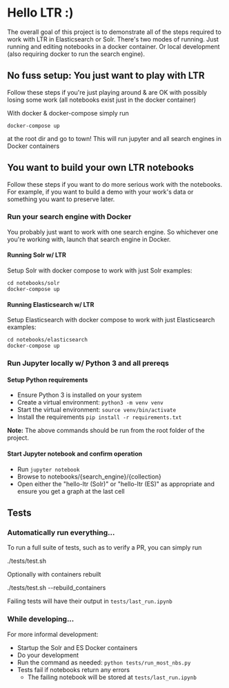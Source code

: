 # Hello LTR :)

The overall goal of this project is to demonstrate all of the steps required to work with LTR in Elasticsearch or Solr. There's two modes of running. Just running and editing notebooks in a docker container. Or local development (also requiring docker to run the search engine).

## No fuss setup: You just want to play with LTR

Follow these steps if you're just playing around & are OK with possibly losing some work (all notebooks exist just in the docker container)

With docker & docker-compose simply run

```
docker-compose up
```

at the root dir and go to town! This will run jupyter and all search engines in Docker containers

## You want to build your own LTR notebooks

Follow these steps if you want to do more serious work with the notebooks. For example, if you want to build a demo with your work's data or something you want to preserve later.

### Run your search engine with Docker

You probably just want to work with one search engine. So whichever one you're working with, launch that search engine in Docker.

#### Running Solr w/ LTR

Setup Solr with docker compose to work with just Solr examples:

```
cd notebooks/solr
docker-compose up
```

#### Running Elasticsearch w/ LTR

Setup Elasticsearch with docker compose to work with just Elasticsearch examples:

```
cd notebooks/elasticsearch
docker-compose up
```

### Run Jupyter locally w/ Python 3 and all prereqs

#### Setup Python requirements

- Ensure Python 3 is installed on your system
- Create a virtual environment: `python3 -m venv venv`
- Start the virtual environment: `source venv/bin/activate`
- Install the requirements `pip install -r requirements.txt`

__Note:__ The above commands should be run from the root folder of the project.

#### Start Jupyter notebook and confirm operation

- Run `jupyter notebook`
- Browse to notebooks/{search\_engine}/{collection} 
- Open either the "hello-ltr (Solr)" or "hello-ltr (ES)" as appropriate and ensure you get a graph at the last cell

## Tests

### Automatically run everything...

To run a full suite of tests, such as to verify a PR, you can simply run

./tests/test.sh

Optionally with containers rebuilt

./tests/test.sh --rebuild_containers

Failing tests will have their output in `tests/last_run.ipynb`

### While developing...

For more informal development:

- Startup the Solr and ES Docker containers
- Do your development
- Run the command as needed:
`python tests/run_most_nbs.py`
- Tests fail if notebooks return any errors
  - The failing notebook will be stored at `tests/last_run.ipynb`
